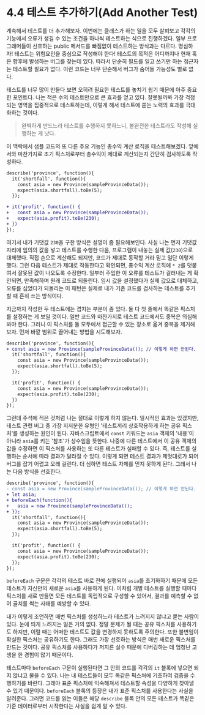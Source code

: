 # 4.4 테스트 추가하기(Add Another Test)
계속해서 테스트를 더 추가해보자. 이번에는 클래스가 하는 일을 모두 살펴보고 각각의 기능에서 오류가 생길 수 있는 조건을 하나씩 테스트하는 식으로 진행하겠다. 일부 프로그래머들이 선호하는 public 메서드를 빠짐없이 테스트하는 방식과는 다르다. 명심하자! 테스트는 위험요인을 중심으로 작성해야 한다! 테스트의 목적은 어디까지나 현재 혹은 향후에 발생하는 버그를 찾는데 있다. 따라서 단순히 필드를 일고 쓰기만 하는 접근자는 테스트할 필요가 없다. 이런 코드는 너무 단순해서 버그가 숨어들 가능성도 별로 없다.

테스트를 너무 많이 만들다 보면 오히려 필요한 테스트를 놓치기 쉽기 때문에 아주 중요한 포인트다. 나는 적은 수의 테스트만으로 큰 효과를 얻고 있다. 잘못될까봐 가장 걱정되는 영역을 집중적으로 테스트하는데, 이렇게 해서 테스트에 쏟는 노력의 효과를 극대화하는 것이다.

> 완벽하게 만드느라 테스트를 수행하지 못하느니, 불완전한 테스트라도 작성해 실행하는 게 낫다.

이 맥락에서 샘플 코드의 또 다른 주요 기능인 총수익 계산 로직을 테스트해보겠다. 앞에서와 마찬가지로 초기 픽스처로부터 총수익이 제대로 계산되는지 간단히 검사하도록 작성하다.

```diff
describe('province', function(){
  it('shortfall', function(){
    const asia = new Province(sampleProvinceData());
    expect(asia.shortfall).toBe(5);
  });

+ it('profit', function() {
+   const asia = new Province(sampleProvinceData());
+   expect(asia.profit).toBe(230);
+ })  
});
```

여기서 내가 기댓값 `230`을 구한 방식은 설명이 좀 필요해보인다. 사실 나는 먼저 기댓값 자리에 임의의 값을 넣고 테스트를 수행한 다음, 프로그램이 내놓는 실제 값(`230`)으로 대체했다. 직접 손으로 계산해도 되지만, 코드가 제대로 동작할 거라 믿고 일단 이렇게 했다. 그런 다음 테스트가 제대로 작동한다고 확인되면, 총수익 계산 로직에 `* 2`를 덧붙여서 잘못된 값이 나오도록 수정한다. 일부러 주입한 이 오류를 테스트가 걸러내는 게 확인되면, 만족해하며 원래 코드로 되돌린다. 임시 값을 설정했다가 실제 값으로 대체하고, 오류를 심었다가 되돌리는 이 패턴은 실제로 내가 기존 코드를 검사하는 테스트를 추가할 때 흔히 쓰는 방식이다.

지금까지 작성한 두 테스트에는 겹치는 부분이 좀 있다. 둘 다 첫 줄에서 똑같은 픽스처를 설정하는 게 보일 것이다. 일반 코드와 마찬가지로 테스트 코드에서도 중복은 의심해봐야 한다. 그러니 이 픽스처를 둘 모두에서 접근할 수 있는 장소로 옮겨 중복을 제거해보자. 먼저 바깥 범위로 끌어내는 방법을 시도해보자.

```diff
describe('province', function(){
+ const asia = new Province(sampleProvinceData()); // 이렇게 하면 안된다.
  it('shortfall', function(){
    const asia = new Province(sampleProvinceData());
    expect(asia.shortfall).toBe(5);
  });

  it('profit', function() {
    const asia = new Province(sampleProvinceData());
    expect(asia.profit).toBe(230);
  })  
});
```
그런데 주석에 적은 것처럼 나는 절대로 이렇게 하지 않는다. 일시적인 효과는 있겠지만, 테스트 관련 버그 중 가장 지저분한 유형인 '테스트끼리 상호작용하게 하는 공유 픽스처'를 생성하는 원인이 된다. 자바스크립트에서 `const` 키워드는 `asia` 객체의 '내용'이 아니라 `asia`를 키는 '참조'가 상수임을 뜻한다. 나중에 다른 테스트에서 이 공유 객체의 값을 수정하면 이 픽스처를 사용하는 또 다른 테스트가 실패할 수 있다. 즉, 테스트를 실행하는 순서에 따라 결과가 달라질 수 있다. 이렇게 되면 테스트 결과가 제멋대로가 되어 버그를 잡기 어렵고 오래 걸린다. 더 심하면 테스트 자체를 믿지 못하게 된다. 그래서 나는 다음 방식을 선호한다.
```diff
describe('province', function(){
- const asia = new Province(sampleProvinceData()); // 이렇게 하면 안된다.
+ let asia;
+ beforeEach(function(){
+   asia = new Province(sampleProvinceData());
+ });
  it('shortfall', function(){
    const asia = new Province(sampleProvinceData());
    expect(asia.shortfall).toBe(5);
  });

  it('profit', function() {
    const asia = new Province(sampleProvinceData());
    expect(asia.profit).toBe(230);
  });
});
```
`beforeEach` 구문은 각각의 테스트 바로 전에 실행되어 `asia`를 초기화하기 때문에 모든 테스트가 자신만의 새로운 `asia`를 사용하게 된다. 이처럼 개별 테스트를 실행할 때마다 픽스처를 새로 만들면 모든 테스트를 독립적으로 구성할 수 있어서, 결과를 예측할 수 없어 골치를 썩는 사태를 예방할 수 있다.

내가 이렇게 조언하면 매번 픽스처를 생성하느라 테스트가 느려지지 않냐고 묻는 사람이 있다. 눈에 띄게 느려지는 일은 거의 없다. 정말 문제가 될 때는 공유 픽스처를 사용하기도 하지만, 이럴 때는 어떠한 테스트도 값을 변경하지 못하도록 주의한다. 또한 불변임이 확실한 픽스처는 공유하기도 한다. 그래도 가장 선호하는 방식은 매번 새로운 픽스처를 만드는 것이다. 공유 픽스처를 사용하다가 저지른 실수 때문에 디버깅하는 데 엄청난 고생을 한 경험이 많기 때문이다.

테스트마다 `beforeEach` 구문이 실행된다면 그 안의 코드를 각각의 `it` 블록에 넣으면 되지 않냐고 물을 수 있다. 나는 내 테스트들이 모두 똑같은 픽스처에 기초하여 검증을 수행하기를 바란다. 그래야 표준 픽스처에 익숙해져서 테스트할 속성을 다양하게 찾아낼 수 있기 때문이다. `beforeEach` 블록의 등장은 내가 표준 픽스처를 사용한다는 사실을 알려준다. 그러면 코드를 읽는 이들은 해당 `describe` 블록 안의 모든 테스트가 똑같은 기준 데이터로부터 시작한다는 사실을 쉽게 알 수 있다.